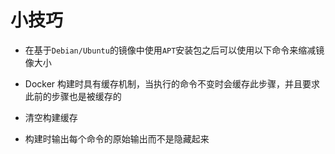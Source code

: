 # 小技巧
- 在基于`Debian/Ubuntu`的镜像中使用`APT`安装包之后可以使用以下命令来缩减镜像大小

- Docker 构建时具有缓存机制，当执行的命令不变时会缓存此步骤，并且要求此前的步骤也是被缓存的

- 清空构建缓存

- 构建时输出每个命令的原始输出而不是隐藏起来
